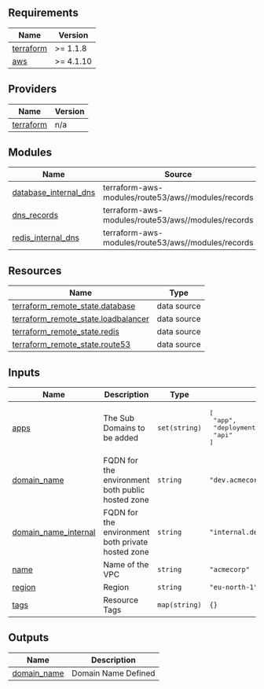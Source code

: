 <!-- BEGIN_TF_DOCS -->
## Requirements

| Name | Version |
|------|---------|
| <a name="requirement_terraform"></a> [terraform](#requirement\_terraform) | >= 1.1.8 |
| <a name="requirement_aws"></a> [aws](#requirement\_aws) | >= 4.1.10 |

## Providers

| Name | Version |
|------|---------|
| <a name="provider_terraform"></a> [terraform](#provider\_terraform) | n/a |

## Modules

| Name | Source | Version |
|------|--------|---------|
| <a name="module_database_internal_dns"></a> [database\_internal\_dns](#module\_database\_internal\_dns) | terraform-aws-modules/route53/aws//modules/records | 2.5.0 |
| <a name="module_dns_records"></a> [dns\_records](#module\_dns\_records) | terraform-aws-modules/route53/aws//modules/records | 2.5.0 |
| <a name="module_redis_internal_dns"></a> [redis\_internal\_dns](#module\_redis\_internal\_dns) | terraform-aws-modules/route53/aws//modules/records | 2.5.0 |

## Resources

| Name | Type |
|------|------|
| [terraform_remote_state.database](https://registry.terraform.io/providers/hashicorp/terraform/latest/docs/data-sources/remote_state) | data source |
| [terraform_remote_state.loadbalancer](https://registry.terraform.io/providers/hashicorp/terraform/latest/docs/data-sources/remote_state) | data source |
| [terraform_remote_state.redis](https://registry.terraform.io/providers/hashicorp/terraform/latest/docs/data-sources/remote_state) | data source |
| [terraform_remote_state.route53](https://registry.terraform.io/providers/hashicorp/terraform/latest/docs/data-sources/remote_state) | data source |

## Inputs

| Name | Description | Type | Default | Required |
|------|-------------|------|---------|:--------:|
| <a name="input_apps"></a> [apps](#input\_apps) | The Sub Domains to be added | `set(string)` | <pre>[<br>  "app",<br>  "deployment",<br>  "api"<br>]</pre> | no |
| <a name="input_domain_name"></a> [domain\_name](#input\_domain\_name) | FQDN for the environment both public hosted zone | `string` | `"dev.acmecorpresearch.com"` | no |
| <a name="input_domain_name_internal"></a> [domain\_name\_internal](#input\_domain\_name\_internal) | FQDN for the environment both private hosted zone | `string` | `"internal.dev.acmecorpresearch.com"` | no |
| <a name="input_name"></a> [name](#input\_name) | Name of the VPC | `string` | `"acmecorp"` | no |
| <a name="input_region"></a> [region](#input\_region) | Region | `string` | `"eu-north-1"` | no |
| <a name="input_tags"></a> [tags](#input\_tags) | Resource Tags | `map(string)` | `{}` | no |

## Outputs

| Name | Description |
|------|-------------|
| <a name="output_domain_name"></a> [domain\_name](#output\_domain\_name) | Domain Name Defined |
<!-- END_TF_DOCS -->